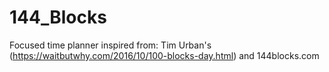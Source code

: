 # 144_Blocks
Focused time planner inspired from: Tim Urban's (https://waitbutwhy.com/2016/10/100-blocks-day.html) and 144blocks.com
